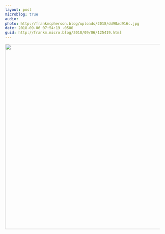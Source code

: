 ```yaml
---
layout: post
microblog: true
audio: 
photo: http://frankmcpherson.blog/uploads/2018/dd90ad916c.jpg
date: 2018-09-06 07:54:19 -0500
guid: http://frankm.micro.blog/2018/09/06/125419.html
---
```



<img src="http://frankmcpherson.blog/uploads/2018/dd90ad916c.jpg" width="600" height="600" />
